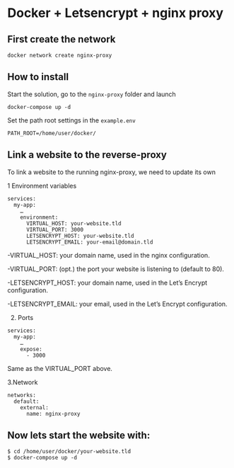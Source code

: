 # Docker + Letsencrypt + nginx proxy

## First create the network
```
docker network create nginx-proxy
```

## How to install
Start the solution, go to the ```nginx-proxy``` folder and launch

```
docker-compose up -d
```

Set the path root settings in the ```example.env```

```
PATH_ROOT=/home/user/docker/
```

## Link a website to the reverse-proxy
To link a website to the running nginx-proxy, we need to update its own

1 Environment variables
```
services:
  my-app: 
    …
    environment:
      VIRTUAL_HOST: your-website.tld 
      VIRTUAL_PORT: 3000
      LETSENCRYPT_HOST: your-website.tld
      LETSENCRYPT_EMAIL: your-email@domain.tld
```

-VIRTUAL_HOST: your domain name, used in the nginx configuration.

-VIRTUAL_PORT: (opt.) the port your website is listening to (default to 80).

-LETSENCRYPT_HOST: your domain name, used in the Let’s Encrypt configuration.

-LETSENCRYPT_EMAIL: your email, used in the Let’s Encrypt configuration.

2. Ports
```
services:
  my-app: 
    …
    expose:
      - 3000
```
Same as the VIRTUAL_PORT above.

3.Network
```
networks:
  default:
    external:
      name: nginx-proxy
```

## Now lets start the website with:

```
$ cd /home/user/docker/your-website.tld
$ docker-compose up -d
```
